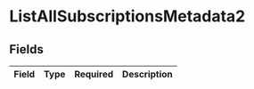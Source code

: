 # ListAllSubscriptionsMetadata2


## Fields

| Field       | Type        | Required    | Description |
| ----------- | ----------- | ----------- | ----------- |